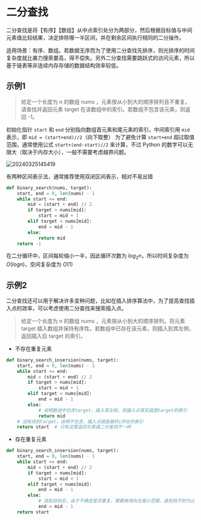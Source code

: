 # 二分查找

二分查找是将【有序】【数组】从中点索引处分为两部分，然后根据目标值与中间元素值比较结果，决定排除哪一半区间，并在剩余区间执行相同的二分操作。

适用场景：有序、数组。若数据无序而为了使用二分查找先排序，则光排序的时间复杂度就比暴力搜索要高，得不偿失。另外二分查找需要跳跃式的访问元素，所以基于链表等非连续内存存储的数据结构效率较低。

## 示例1

> 给定一个长度为 n 的数组 nums ，元素按从小到大的顺序排列且不重复。请查找并返回元素 target 在该数组中的索引。若数组不包含该元素，则返回 -1。

初始化指针 `start` 和 `end` 分别指向数组首元素和尾元素的索引，中间索引用 `mid` 表示，即 `mid = (start+end)//2`（向下取整） 为了避免计算 `start+end` 超过取值范围，通常使用公式 `start+(end-start)//2` 来计算，不过 Python 的数字可以无限大（取决于内存大小），一般不需要考虑越界问题。

![20240325145419](https://image.zuoright.com/20240325145419.png)

有两种区间表示法，通常推荐使用双闭区间表示，相对不易出错

```python
def binary_search(nums, target):
    start, end = 0, len(nums) - 1
    while start <= end:
        mid = (start + end) // 2
        if target > nums[mid]:
            start = mid + 1
        elif target < nums[mid]:
            end = mid - 1
        else:
            return mid
    return -1
```

在二分循环中，区间每轮缩小一半，因此循环次数为 $log_2n$，所以时间复杂度为 $O(logn)$，空间复杂度为 $O(1)$

## 示例2

二分查找还可以用于解决许多变种问题，比如在插入排序算法中，为了提高查找插入点的效率，可以考虑使用二分查找来搜索插入点。

> 给定一个长度为 n 的数组 nums ，元素按从小到大的顺序排列。将元素 target 插入数组并保持有序性。若数组中已存在该元素，则插入到其左侧，返回插入后 target 的索引。

- 不存在重复元素

```python
def binary_search_insersion(nums, target):
    start, end = 0, len(nums) - 1
    while start <= end:
        mid = (start + end) // 2
        if target > nums[mid]:
            start = mid + 1
        elif target < nums[mid]:
            end = mid - 1
        else:
            # 说明数组中包含target，插入其左侧，则插入点其实就是target的索引
            return mid
    # 没有找到target，说明不包含，插入点就是最终i所在的索引
    return start  # 只有这里返回与普通二分查找不一样
```

- 存在重复元素

```python
def binary_search_insersion(nums, target):
    start, end = 0, len(nums) - 1
    while start <= end:
        mid = (start + end) // 2
        if target > nums[mid]:
            start = mid + 1
        elif target < nums[mid]:
            end = mid - 1
        else:
            # 找到目标后，由于不确定是否重复，需要继续向左缩小范围，直到找不到为止，可以和target<中间值的情况合并，不过分开写逻辑更清晰
            end = mid - 1
    return start
```
